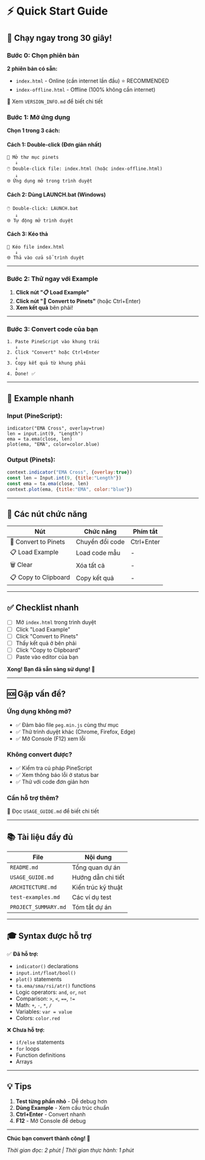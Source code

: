 # ⚡ Quick Start Guide

## 🚀 Chạy ngay trong 30 giây!

### Bước 0: Chọn phiên bản
**2 phiên bản có sẵn:**
- `index.html` - Online (cần internet lần đầu) ⭐ RECOMMENDED
- `index-offline.html` - Offline (100% không cần internet)

📖 Xem `VERSION_INFO.md` để biết chi tiết

### Bước 1: Mở ứng dụng
**Chọn 1 trong 3 cách:**

#### Cách 1: Double-click (Đơn giản nhất)
```
📁 Mở thư mục pinets
   ↓
🖱️ Double-click file: index.html (hoặc index-offline.html)
   ↓
🌐 Ứng dụng mở trong trình duyệt
```

#### Cách 2: Dùng LAUNCH.bat (Windows)
```
🖱️ Double-click: LAUNCH.bat
   ↓
🌐 Tự động mở trình duyệt
```

#### Cách 3: Kéo thả
```
📄 Kéo file index.html
   ↓
🌐 Thả vào cửa sổ trình duyệt
```

---

### Bước 2: Thử ngay với Example

1. **Click nút "📋 Load Example"**
2. **Click nút "🔄 Convert to Pinets"** (hoặc Ctrl+Enter)
3. **Xem kết quả** bên phải!

---

### Bước 3: Convert code của bạn

```
1. Paste PineScript vào khung trái
   ↓
2. Click "Convert" hoặc Ctrl+Enter
   ↓
3. Copy kết quả từ khung phải
   ↓
4. Done! ✅
```

---

## 📝 Example nhanh

### Input (PineScript):
```pinescript
indicator("EMA Cross", overlay=true)
len = input.int(9, "Length")
ema = ta.ema(close, len)
plot(ema, "EMA", color=color.blue)
```

### Output (Pinets):
```javascript
context.indicator("EMA Cross", {overlay:true})
const len = Input.int(9, {title:"Length"})
const ema = ta.ema(close, len)
context.plot(ema, {title:"EMA", color:"blue"})
```

---

## 🎯 Các nút chức năng

| Nút | Chức năng | Phím tắt |
|-----|-----------|----------|
| 🔄 Convert to Pinets | Chuyển đổi code | Ctrl+Enter |
| 📋 Load Example | Load code mẫu | - |
| 🗑️ Clear | Xóa tất cả | - |
| 📋 Copy to Clipboard | Copy kết quả | - |

---

## ✅ Checklist nhanh

- [ ] Mở `index.html` trong trình duyệt
- [ ] Click "Load Example"
- [ ] Click "Convert to Pinets"
- [ ] Thấy kết quả ở bên phải
- [ ] Click "Copy to Clipboard"
- [ ] Paste vào editor của bạn

**Xong! Bạn đã sẵn sàng sử dụng! 🎉**

---

## 🆘 Gặp vấn đề?

### Ứng dụng không mở?
- ✅ Đảm bảo file `peg.min.js` cùng thư mục
- ✅ Thử trình duyệt khác (Chrome, Firefox, Edge)
- ✅ Mở Console (F12) xem lỗi

### Không convert được?
- ✅ Kiểm tra cú pháp PineScript
- ✅ Xem thông báo lỗi ở status bar
- ✅ Thử với code đơn giản hơn

### Cần hỗ trợ thêm?
📖 Đọc `USAGE_GUIDE.md` để biết chi tiết

---

## 📚 Tài liệu đầy đủ

| File | Nội dung |
|------|----------|
| `README.md` | Tổng quan dự án |
| `USAGE_GUIDE.md` | Hướng dẫn chi tiết |
| `ARCHITECTURE.md` | Kiến trúc kỹ thuật |
| `test-examples.md` | Các ví dụ test |
| `PROJECT_SUMMARY.md` | Tóm tắt dự án |

---

## 🎓 Syntax được hỗ trợ

✅ **Đã hỗ trợ:**
- `indicator()` declarations
- `input.int/float/bool()`
- `plot()` statements
- `ta.ema/sma/rsi/atr()` functions
- Logic operators: `and`, `or`, `not`
- Comparison: `>`, `<`, `==`, `!=`
- Math: `+`, `-`, `*`, `/`
- Variables: `var = value`
- Colors: `color.red`

❌ **Chưa hỗ trợ:**
- `if/else` statements
- `for` loops
- Function definitions
- Arrays

---

## 💡 Tips

1. **Test từng phần nhỏ** - Dễ debug hơn
2. **Dùng Example** - Xem cấu trúc chuẩn
3. **Ctrl+Enter** - Convert nhanh
4. **F12** - Mở Console để debug

---

**Chúc bạn convert thành công! 🚀**

*Thời gian đọc: 2 phút | Thời gian thực hành: 1 phút*
